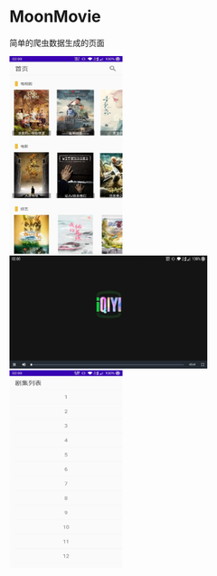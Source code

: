 # MoonMovie

简单的爬虫数据生成的页面

<img width="200" height="350" src="https://github.com/KMMoonlight/MoonMovie/raw/master/imgs/img3.jpg" />
<img width="350" height="200" src="https://github.com/KMMoonlight/MoonMovie/raw/master/imgs/img1.jpg"  />
<img width="200" height="350" src="https://github.com/KMMoonlight/MoonMovie/raw/master/imgs/img2.jpg"/>
